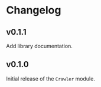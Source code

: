 # Changelog

## v0.1.1

Add library documentation.

## v0.1.0

Initial release of the `Crawler` module.
